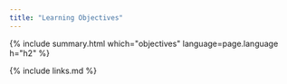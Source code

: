 ```yaml
---
title: "Learning Objectives"
---
```


{% include summary.html which="objectives" language=page.language h="h2" %}

{% include links.md %}
